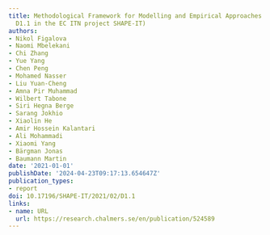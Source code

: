 ```yaml
---
title: Methodological Framework for Modelling and Empirical Approaches (Deliverable
  D1.1 in the EC ITN project SHAPE-IT)
authors:
- Nikol Figalova
- Naomi Mbelekani
- Chi Zhang
- Yue Yang
- Chen Peng
- Mohamed Nasser
- Liu Yuan-Cheng
- Amna Pir Muhammad
- Wilbert Tabone
- Siri Hegna Berge
- Sarang Jokhio
- Xiaolin He
- Amir Hossein Kalantari
- Ali Mohammadi
- Xiaomi Yang
- Bärgman Jonas
- Baumann Martin
date: '2021-01-01'
publishDate: '2024-04-23T09:17:13.654647Z'
publication_types:
- report
doi: 10.17196/SHAPE-IT/2021/02/D1.1
links:
- name: URL
  url: https://research.chalmers.se/en/publication/524589
---
```


